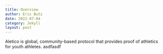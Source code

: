 ```yaml
---
title: Overview
author: Eric Butz
date: 2022-07-04
category: Jekyll
layout: post
---
```


Aletico is global, community-based protocol that provides proof of athletics for youth athletes.   asdfasdf
